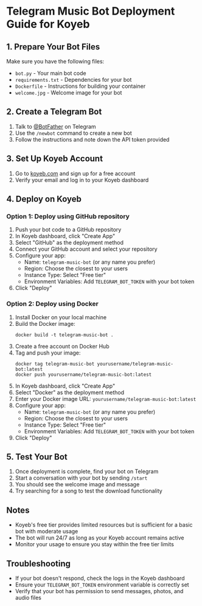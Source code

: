 # Telegram Music Bot Deployment Guide for Koyeb

## 1. Prepare Your Bot Files

Make sure you have the following files:
- `bot.py` - Your main bot code
- `requirements.txt` - Dependencies for your bot
- `Dockerfile` - Instructions for building your container
- `welcome.jpg` - Welcome image for your bot

## 2. Create a Telegram Bot

1. Talk to [@BotFather](https://t.me/BotFather) on Telegram
2. Use the `/newbot` command to create a new bot
3. Follow the instructions and note down the API token provided

## 3. Set Up Koyeb Account

1. Go to [koyeb.com](https://koyeb.com) and sign up for a free account
2. Verify your email and log in to your Koyeb dashboard

## 4. Deploy on Koyeb

### Option 1: Deploy using GitHub repository

1. Push your bot code to a GitHub repository
2. In Koyeb dashboard, click "Create App"
3. Select "GitHub" as the deployment method
4. Connect your GitHub account and select your repository
5. Configure your app:
   - Name: `telegram-music-bot` (or any name you prefer)
   - Region: Choose the closest to your users
   - Instance Type: Select "Free tier"
   - Environment Variables: Add `TELEGRAM_BOT_TOKEN` with your bot token
6. Click "Deploy"

### Option 2: Deploy using Docker

1. Install Docker on your local machine
2. Build the Docker image:
   ```
   docker build -t telegram-music-bot .
   ```
3. Create a free account on Docker Hub
4. Tag and push your image:
   ```
   docker tag telegram-music-bot yourusername/telegram-music-bot:latest
   docker push yourusername/telegram-music-bot:latest
   ```
5. In Koyeb dashboard, click "Create App"
6. Select "Docker" as the deployment method
7. Enter your Docker image URL: `yourusername/telegram-music-bot:latest`
8. Configure your app:
   - Name: `telegram-music-bot` (or any name you prefer)
   - Region: Choose the closest to your users
   - Instance Type: Select "Free tier"
   - Environment Variables: Add `TELEGRAM_BOT_TOKEN` with your bot token
9. Click "Deploy"

## 5. Test Your Bot

1. Once deployment is complete, find your bot on Telegram
2. Start a conversation with your bot by sending `/start`
3. You should see the welcome image and message
4. Try searching for a song to test the download functionality

## Notes

- Koyeb's free tier provides limited resources but is sufficient for a basic bot with moderate usage
- The bot will run 24/7 as long as your Koyeb account remains active
- Monitor your usage to ensure you stay within the free tier limits

## Troubleshooting

- If your bot doesn't respond, check the logs in the Koyeb dashboard
- Ensure your `TELEGRAM_BOT_TOKEN` environment variable is correctly set
- Verify that your bot has permission to send messages, photos, and audio files
